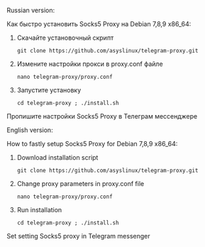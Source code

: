 Russian version:

Как быстро установить Socks5 Proxy на Debian 7,8,9 x86_64:

1. Скачайте установочный скрипт

    `git clone https://github.com/asyslinux/telegram-proxy.git`

2. Измените настройки прокси в proxy.conf файле

    `nano telegram-proxy/proxy.conf`

3. Запустите установку

    `cd telegram-proxy ; ./install.sh`

Пропишите настройки Socks5 Proxy в Телеграм мессенджере

English version:

How to fastly setup Socks5 Proxy for Debian 7,8,9 x86_64:

1.  Download installation script

    `git clone https://github.com/asyslinux/telegram-proxy.git`

2.  Change proxy parameters in proxy.conf file

    `nano telegram-proxy/proxy.conf`

3.  Run installation

    `cd telegram-proxy ; ./install.sh`

Set setting Socks5 proxy in Telegram messenger
